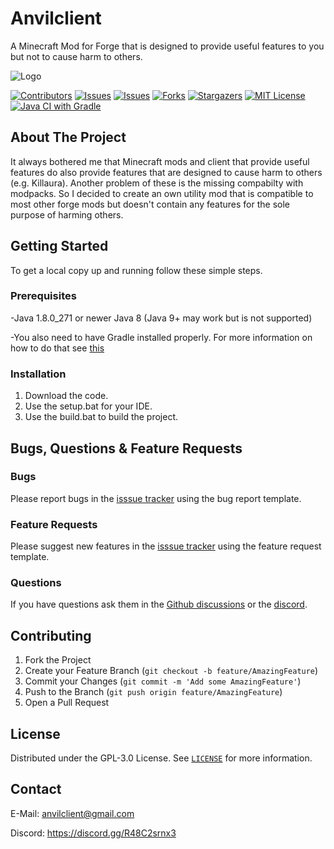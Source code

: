 # Anvilclient
A Minecraft Mod for Forge that is designed to provide useful features to you but not to cause harm to others.

![Logo](https://github.com/Anvilclient/Anvilclient/blob/master/src/main/resources/anvilclient.png)

[![Contributors][contributors-shield]][contributors-url]
[![Issues][issues-shield]][issues-url]
[![Issues][issues-closed-shield]][issues-closed-url]
[![Forks][forks-shield]][forks-url]
[![Stargazers][stars-shield]][stars-url]
[![MIT License][license-shield]][license-url]
[![Java CI with Gradle][java-ci-shield]][java-ci-url]

## About The Project

It always bothered me that Minecraft mods and client that provide useful features do also provide features that are designed to cause harm to others (e.g. Killaura). 
Another problem of these is the missing compabilty with modpacks.
So I decided to create an own utility mod that is compatible to most other forge mods but doesn't contain any features for the sole purpose of harming others.


## Getting Started

To get a local copy up and running follow these simple steps.

### Prerequisites

-Java 1.8.0_271 or newer Java 8 (Java 9+ may work but is not supported)

-You also need to have Gradle installed properly.
For more information on how to do that see [this](https://gradle.org/install/)

### Installation

1. Download the code.
2. Use the setup.bat for your IDE.
3. Use the build.bat to build the project.

## Bugs, Questions & Feature Requests

### Bugs

Please report bugs in the [isssue tracker](https://github.com/Anvilclient/Anvilclient/issues/new?assignees=&labels=bug%2C+new&template=bug_report.md&title=) using the bug report template.

### Feature Requests

Please suggest new features in the [isssue tracker](https://github.com/Anvilclient/Anvilclient/issues/new?assignees=&labels=enhancement%2C+new&template=feature_request.md&title=) using the feature request template.

### Questions

If you have questions ask them in the [Github discussions](https://github.com/Anvilclient/Anvilclient/discussions) or the [discord](https://discord.gg/R48C2srnx3).

## Contributing

1. Fork the Project
2. Create your Feature Branch (`git checkout -b feature/AmazingFeature`)
3. Commit your Changes (`git commit -m 'Add some AmazingFeature'`)
4. Push to the Branch (`git push origin feature/AmazingFeature`)
5. Open a Pull Request

## License

Distributed under the GPL-3.0 License. See [`LICENSE`](https://github.com/Anvilclient/Anvilclient/blob/master/LICENSE) for more information.

## Contact

E-Mail: anvilclient@gmail.com

Discord: https://discord.gg/R48C2srnx3


<!-- MARKDOWN LINKS & IMAGES -->
<!-- https://www.markdownguide.org/basic-syntax/#reference-style-links -->
[contributors-shield]: https://img.shields.io/github/contributors/Anvilclient/Anvilclient?style=for-the-badge
[contributors-url]: https://github.com/Anvilclient/Anvilclient/graphs/contributors
[forks-shield]: https://img.shields.io/github/forks/Anvilclient/Anvilclient?style=for-the-badge
[forks-url]: https://github.com/Anvilclient/Anvilclient/network/members
[stars-shield]: https://img.shields.io/github/stars/Anvilclient/Anvilclient?style=for-the-badge
[stars-url]: https://github.com/Anvilclient/Anvilclient/stargazers
[issues-shield]: https://img.shields.io/github/issues/Anvilclient/Anvilclient?color=yellow&style=for-the-badge
[issues-url]: https://github.com/Anvilclient/Anvilclient/issues
[issues-closed-shield]: https://img.shields.io/github/issues-closed/Anvilclient/Anvilclient?style=for-the-badge
[issues-closed-url]: https://github.com/Anvilclient/Anvilclient/issues?q=is%3Aissue+is%3Aclosed
[license-shield]: https://img.shields.io/github/license/Anvilclient/Anvilclient?style=for-the-badge
[license-url]: https://github.com/Anvilclient/Anvilclient/blob/master/LICENSE.txt
[java-ci-shield]: https://img.shields.io/github/workflow/status/Anvilclient/Anvilclient/Java%20CI%20with%20Gradle?style=for-the-badge
[java-ci-url]: https://github.com/Anvilclient/Anvilclient/actions/workflows/gradle.yml
